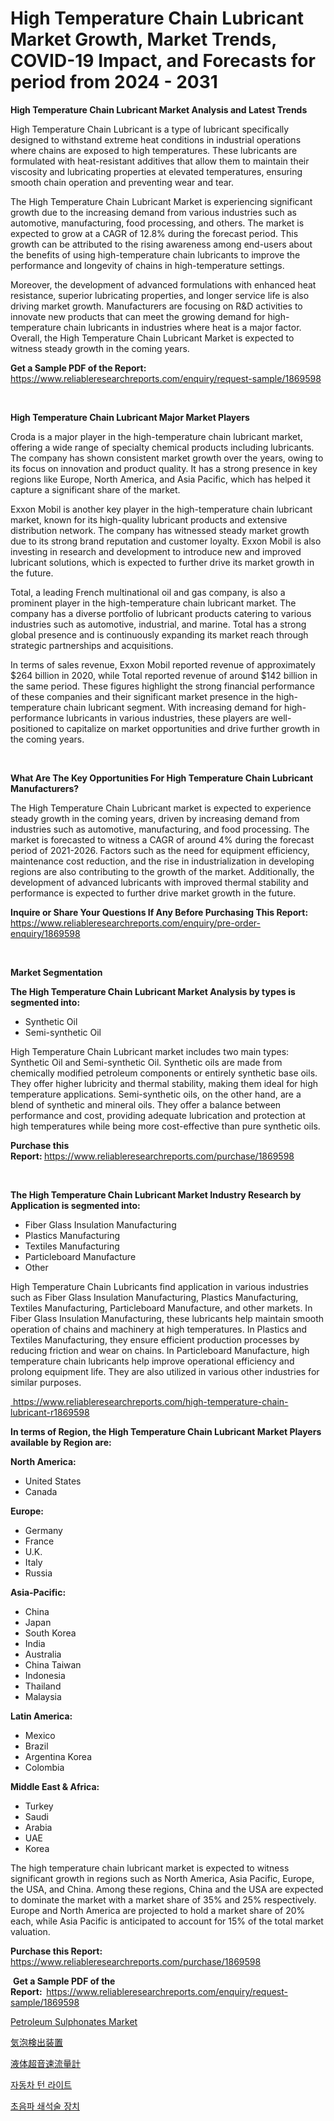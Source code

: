 <p><h1>High Temperature Chain Lubricant Market Growth, Market Trends, COVID-19 Impact, and Forecasts for period from 2024 - 2031</h1></p><p><strong>High Temperature Chain Lubricant Market Analysis and Latest Trends</strong></p>
<p><p>High Temperature Chain Lubricant is a type of lubricant specifically designed to withstand extreme heat conditions in industrial operations where chains are exposed to high temperatures. These lubricants are formulated with heat-resistant additives that allow them to maintain their viscosity and lubricating properties at elevated temperatures, ensuring smooth chain operation and preventing wear and tear.</p><p>The High Temperature Chain Lubricant Market is experiencing significant growth due to the increasing demand from various industries such as automotive, manufacturing, food processing, and others. The market is expected to grow at a CAGR of 12.8% during the forecast period. This growth can be attributed to the rising awareness among end-users about the benefits of using high-temperature chain lubricants to improve the performance and longevity of chains in high-temperature settings.</p><p>Moreover, the development of advanced formulations with enhanced heat resistance, superior lubricating properties, and longer service life is also driving market growth. Manufacturers are focusing on R&D activities to innovate new products that can meet the growing demand for high-temperature chain lubricants in industries where heat is a major factor. Overall, the High Temperature Chain Lubricant Market is expected to witness steady growth in the coming years.</p></p>
<p><strong>Get a Sample PDF of the Report:&nbsp;</strong> <a href="https://www.reliableresearchreports.com/enquiry/request-sample/1869598">https://www.reliableresearchreports.com/enquiry/request-sample/1869598</a></p>
<p>&nbsp;</p>
<p><strong>High Temperature Chain Lubricant Major Market Players</strong></p>
<p><p>Croda is a major player in the high-temperature chain lubricant market, offering a wide range of specialty chemical products including lubricants. The company has shown consistent market growth over the years, owing to its focus on innovation and product quality. It has a strong presence in key regions like Europe, North America, and Asia Pacific, which has helped it capture a significant share of the market.</p><p>Exxon Mobil is another key player in the high-temperature chain lubricant market, known for its high-quality lubricant products and extensive distribution network. The company has witnessed steady market growth due to its strong brand reputation and customer loyalty. Exxon Mobil is also investing in research and development to introduce new and improved lubricant solutions, which is expected to further drive its market growth in the future.</p><p>Total, a leading French multinational oil and gas company, is also a prominent player in the high-temperature chain lubricant market. The company has a diverse portfolio of lubricant products catering to various industries such as automotive, industrial, and marine. Total has a strong global presence and is continuously expanding its market reach through strategic partnerships and acquisitions.</p><p>In terms of sales revenue, Exxon Mobil reported revenue of approximately $264 billion in 2020, while Total reported revenue of around $142 billion in the same period. These figures highlight the strong financial performance of these companies and their significant market presence in the high-temperature chain lubricant segment. With increasing demand for high-performance lubricants in various industries, these players are well-positioned to capitalize on market opportunities and drive further growth in the coming years.</p></p>
<p>&nbsp;</p>
<p><strong>What Are The Key Opportunities For High Temperature Chain Lubricant Manufacturers?</strong></p>
<p><p>The High Temperature Chain Lubricant market is expected to experience steady growth in the coming years, driven by increasing demand from industries such as automotive, manufacturing, and food processing. The market is forecasted to witness a CAGR of around 4% during the forecast period of 2021-2026. Factors such as the need for equipment efficiency, maintenance cost reduction, and the rise in industrialization in developing regions are also contributing to the growth of the market. Additionally, the development of advanced lubricants with improved thermal stability and performance is expected to further drive market growth in the future.</p></p>
<p><strong>Inquire or Share Your Questions If Any Before Purchasing This Report:</strong> <a href="https://www.reliableresearchreports.com/enquiry/pre-order-enquiry/1869598">https://www.reliableresearchreports.com/enquiry/pre-order-enquiry/1869598</a></p>
<p>&nbsp;</p>
<p><strong>Market Segmentation</strong></p>
<p><strong>The High Temperature Chain Lubricant Market Analysis by types is segmented into:</strong></p>
<p><ul><li>Synthetic Oil</li><li>Semi-synthetic Oil</li></ul></p>
<p><p>High Temperature Chain Lubricant market includes two main types: Synthetic Oil and Semi-synthetic Oil. Synthetic oils are made from chemically modified petroleum components or entirely synthetic base oils. They offer higher lubricity and thermal stability, making them ideal for high temperature applications. Semi-synthetic oils, on the other hand, are a blend of synthetic and mineral oils. They offer a balance between performance and cost, providing adequate lubrication and protection at high temperatures while being more cost-effective than pure synthetic oils.</p></p>
<p><strong>Purchase this Report:&nbsp;</strong><a href="https://www.reliableresearchreports.com/purchase/1869598">https://www.reliableresearchreports.com/purchase/1869598</a></p>
<p>&nbsp;</p>
<p><strong>The High Temperature Chain Lubricant Market Industry Research by Application is segmented into:</strong></p>
<p><ul><li>Fiber Glass Insulation Manufacturing</li><li>Plastics Manufacturing</li><li>Textiles Manufacturing</li><li>Particleboard Manufacture</li><li>Other</li></ul></p>
<p><p>High Temperature Chain Lubricants find application in various industries such as Fiber Glass Insulation Manufacturing, Plastics Manufacturing, Textiles Manufacturing, Particleboard Manufacture, and other markets. In Fiber Glass Insulation Manufacturing, these lubricants help maintain smooth operation of chains and machinery at high temperatures. In Plastics and Textiles Manufacturing, they ensure efficient production processes by reducing friction and wear on chains. In Particleboard Manufacture, high temperature chain lubricants help improve operational efficiency and prolong equipment life. They are also utilized in various other industries for similar purposes.</p></p>
<p><a href="https://www.reliableresearchreports.com/high-temperature-chain-lubricant-r1869598">&nbsp;https://www.reliableresearchreports.com/high-temperature-chain-lubricant-r1869598</a></p>
<p><strong>In terms of Region, the High Temperature Chain Lubricant Market Players available by Region are:</strong></p>
<p>
    <p> <strong> North America: </strong>
        <ul>
            <li>United States</li>
            <li>Canada</li>
        </ul>
        </p> 
    <p> <strong> Europe: </strong>
        <ul>
            <li>Germany</li>
            <li>France</li>
            <li>U.K.</li>
            <li>Italy</li>
            <li>Russia</li>
        </ul>
        </p> 
    <p> <strong> Asia-Pacific: </strong>
        <ul>
            <li>China</li>
            <li>Japan</li>
            <li>South Korea</li>
            <li>India</li>
            <li>Australia</li>
            <li>China Taiwan</li>
            <li>Indonesia</li>
            <li>Thailand</li>
            <li>Malaysia</li>
        </ul>
        </p> 
    <p> <strong> Latin America: </strong>
        <ul>
            <li>Mexico</li>
            <li>Brazil</li>
            <li>Argentina Korea</li>
            <li>Colombia</li>
        </ul>
        </p> 
    <p> <strong> Middle East & Africa: </strong>
        <ul>
            <li>Turkey</li>
            <li>Saudi</li>
            <li>Arabia</li>
            <li>UAE</li>
            <li>Korea</li>
        </ul>
    </p>
    </p>
<p><p>The high temperature chain lubricant market is expected to witness significant growth in regions such as North America, Asia Pacific, Europe, the USA, and China. Among these regions, China and the USA are expected to dominate the market with a market share of 35% and 25% respectively. Europe and North America are projected to hold a market share of 20% each, while Asia Pacific is anticipated to account for 15% of the total market valuation.</p></p>
<p><strong>Purchase this Report: </strong><a href="https://www.reliableresearchreports.com/purchase/1869598">https://www.reliableresearchreports.com/purchase/1869598</a></p>
<p>&nbsp;<strong>Get a Sample PDF of the Report:&nbsp;&nbsp;</strong><a href="https://www.reliableresearchreports.com/enquiry/request-sample/1869598">https://www.reliableresearchreports.com/enquiry/request-sample/1869598</a></p>
<p><strong></strong></p>
<p><p><a href="https://github.com/amapolalg/Market-Research-Report-List-1/blob/main/petroleum-sulphonates-market.md">Petroleum Sulphonates Market</a></p><p><a href="https://medium.com/@ifhhndtz21/%E3%82%A8%E3%82%A2%E3%83%90%E3%83%96%E3%83%AB%E6%A4%9C%E7%9F%A5%E8%A3%85%E7%BD%AE%E5%B8%82%E5%A0%B4-2024%E5%B9%B4%E3%81%8B%E3%82%892031%E5%B9%B4%E3%81%AE%E4%B8%96%E7%95%8C%E5%B8%82%E5%A0%B4%E5%8B%95%E5%90%91%E3%81%A8%E8%B2%A9%E5%A3%B2%E3%83%88%E3%83%AC%E3%83%B3%E3%83%89-5910cd6258f9">気泡検出装置</a></p><p><a href="https://medium.com/@garnett961981/%E3%82%B0%E3%83%AD%E3%83%BC%E3%83%90%E3%83%AB%E6%B6%B2%E4%BD%93%E8%B6%85%E9%9F%B3%E9%80%9F%E3%83%95%E3%83%AD%E3%83%BC%E3%82%B7%E3%83%A5%E3%83%BC%E3%83%88%E3%83%A1%E3%83%BC%E3%82%BF%E3%83%BC%E5%B8%82%E5%A0%B4%E3%81%AE%E3%82%B5%E3%82%A4%E3%82%BA%E3%81%AF-2024%E5%B9%B4%E3%81%8B%E3%82%892031%E5%B9%B4%E3%81%AB%E3%81%8B%E3%81%91%E3%81%A6-%E3%81%AEcagr%E3%82%92%E7%B5%8C%E9%A8%93%E3%81%99%E3%82%8B%E3%81%A8%E6%A5%AD%E7%95%8C%E3%81%AE%E4%BA%88%E6%B8%AC%E3%81%AB%E3%82%88%E3%81%A3%E3%81%A6%E4%BA%88%E6%83%B3%E3%81%95%E3%82%8C%E3%81%A6%E3%81%84%E3%81%BE%E3%81%99-af07e078e91b">液体超音速流量計</a></p><p><a href="https://medium.com/@corneliutrifa2022/%EC%9E%90%EB%8F%99%EC%B0%A8-%EB%B0%A9%ED%96%A5%EB%93%B1-%EC%8B%9C%EC%9E%A5-%EA%B7%9C%EB%AA%A8-%EC%8B%9C%EC%9E%A5-%EC%84%B8%EB%B6%84%ED%99%94-%EC%8B%9C%EC%9E%A5-%ED%8A%B8%EB%A0%8C%EB%93%9C-%EB%B0%8F-%EC%84%B1%EC%9E%A5-%EB%B6%84%EC%84%9D-%EC%98%88%EC%B8%A1-2031%EB%85%84%EA%B9%8C%EC%A7%80-aa9fe90fbbbf">자동차 턴 라이트</a></p><p><a href="https://github.com/brainlyez1/Market-Research-Report-List-1/blob/main/3362856140161.md">초음파 쇄석술 장치</a></p></p>